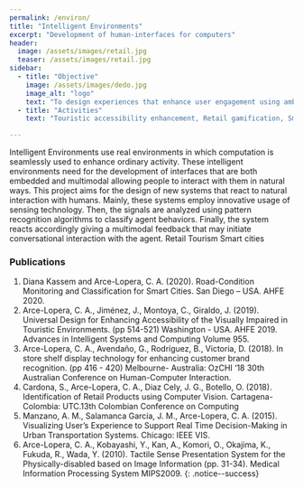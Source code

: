 ```yaml
---
permalink: /environ/
title: "Intelligent Environments"
excerpt: "Development of human-interfaces for computers"
header:
  image: /assets/images/retail.jpg
  teaser: /assets/images/retail.jpg
sidebar:
  - title: "Objective"
    image: /assets/images/dedo.jpg
    image_alt: "logo"
    text: "To design experiences that enhance user engagement using ambient technologies."
  - title: "Activities"
    text: "Touristic accessibility enhancement, Retail gamification, Smart shelves and Multimodal retail experiences, Monitoring Sensor development"

---
```


Intelligent Environments use real environments in which computation is seamlessly used to enhance ordinary activity. 
These intelligent environments need for the development of interfaces that are both embedded and multimodal allowing people 
to interact with them in natural ways. This project aims for the design of new systems that react to natural interaction with humans. 
Mainly, these systems employ innovative usage of sensing technology. Then, the signals are analyzed using pattern recognition algorithms to classify agent behaviors. 
Finally, the system reacts accordingly giving a multimodal feedback that may initiate conversational interaction with the agent.
Retail
Tourism
Smart cities


### Publications
1.	Diana Kassem and Arce-Lopera, C. A. (2020). Road-Condition Monitoring and Classification for Smart Cities. San Diego – USA. AHFE 2020.
2.  Arce-Lopera, C. A., Jiménez, J., Montoya, C., Giraldo, J. (2019). Universal Design for Enhancing Accessibility of the Visually Impaired in Touristic Environments. (pp 514-521) Washington - USA. AHFE 2019. Advances in Intelligent Systems and Computing Volume 955.
3.  Arce-Lopera, C. A., Avendaño, G., Rodríguez, B., Victoria, D. (2018). In store shelf display technology for enhancing customer brand recognition. (pp 416 - 420) Melbourne- Australia: OzCHI ‘18 30th Australian Conference on Human-Computer Interaction.
4.  Cardona, S., Arce-Lopera, C. A., Diaz Cely, J. G., Botello, O. (2018). Identification of Retail Products using Computer Vision. Cartagena- Colombia: UTC.13th Colombian Conference on Computing
5.  Manzano, A. M., Salamanca García, J. M., Arce-Lopera, C. A. (2015). Visualizing User’s Experience to Support Real Time Decision-Making in Urban Transportation Systems. Chicago: IEEE VIS.    
6.  Arce-Lopera, C. A., Kobayashi, Y., Kan, A., Komori, O., Okajima, K., Fukuda, R., Wada, Y. (2010). Tactile Sense Presentation System for the Physically-disabled based on Image Information (pp. 31-34). Medical Information Processing System MIPS2009.
{: .notice--success}